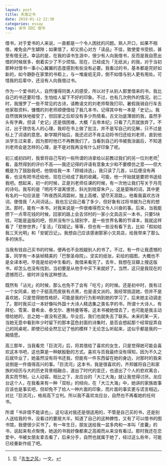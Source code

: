 ```yaml
---
layout: post
title: 失落之书
date: 2019-01-12 22:30
categories: essay
tags: 读书 回忆 借书
---
```


借书，对于爱书的人来说，一直都是一个令人困扰的问题。熟人开口，如果不相借，难免会产生罅隙；如果借了，却又担心对方「读品」不佳，致使爱书受损，甚至有借无还。幸运的是，在我的读书生涯中，很少有人向我借书，反而是我自愿出借的时候居多，倒着实少了不少烦恼。现在，已经成为「无纸派」的我，对于当初那种对借书一事小心翼翼的态度感到有些没有必要。我看过的书，基本都是完好如新的，如今静卧在家里的书柜上，与一堆废纸无异，倒不如借与别人更有用处。可惜我的后辈中，还没有人向我借过书。

作为一个爱书的人，自然懂得同类人的感受，所以对于从别人那里借来的书，我比自己的书还要珍惜，生怕给人留下不好的印象。不过，也有几次例外的情况。初二时，我搜罗了一些不常见的古诗，请教语文的刘老师帮我打印。暑假我骑自行车去他家取资料，慷慨的刘老师顺便借给了我几本书，记得其中有一本是「史记」。我自然很爽快地接受了，但回家之后却没有多少热情看。古文功底薄弱的我，虽然手头有字典，但读「史记」还是很困难，大概「五帝本纪」只看了几页就放弃了。不过，出于效仿名人的心理，我却在书上做了批注，并不是写自己的见解，只不过是标上了词语的意思。新学期开始后，我还迟迟不肯主动将书归还给刘老师，直到他派学生过来拿，因为那时他已不再教我们了。当看到自己的书被我涂画后，不知道刘老师会是怎样的心理，是不是对我再没有什么好印象了呢。

初三或初四时，我曾将自己写的一些所谓的诗拿给以前教过我们的另一位刘老师[^1]看，虽然得到的评价不高——我还记得的评语有意象太少和不要模仿之意——但大概是为了鼓励我吧，他借给我一本「顾城诗选」，我只读了几首，以后便没有再看，也没有把书还给他，现在已经成了我的收藏。可能，他一开始就是要把书送给我吧。想起来，初一的时候，正是刘老师任课的时候，有一次他让我们写关于月亮的诗句。我写的是「明月不谙离恨苦，斜光到晓穿朱户」，这是晏殊的词，其中更有名的一句应该是「昨夜西风凋碧树，独上高楼，望尽天涯路」。他看我喜欢古诗词，便借我「人间词话」，我也忘记自己看了多少，但好象有过将书据为己有的想法。那时，能有一本书，对我来说是一件很难得而又令人兴奋的事。后来，当我能攒下一点零花钱的时候，回家的路上会去邻村的一家小文具店买一本书，只要5块钱，可能是盗版的吧，但并没有什么错别字，是一些世界名著的节译本，我就这样看了「悲惨世界」「复活」「双城记」等等，但也有一些没有看下去，比如「假如给我三天光明」和「安妮日记」。我想自己应该感谢那家小文具店，给我带来了那么多的快乐。

当我有钱自己买书的时候，便再也不会觊觎别人的书了。不过，有一件让我遗憾的事，同学有一本装帧精美的「巴黎圣母院」，坚实的纸张，彩绘的插图，大概也不是全译本吧，毕竟是给初中生看的，我借来看完了。去年，我想在豆瓣上搜这版书，却怎么也没有找到，当初要是从他手中买下来就好了。当然，这只是我现在的遗憾而已，彼时并没有这种想法。

既然有「沾光」的时候，那么也免不了会有「吃亏」的时候。还是初中时，我有过一个女同桌，她个子挺高而皮肤有点黑，也是语文派的。我经常挑逗她，但并不是喜欢她，只是觉得她性格好。可能是我的行为影响到她的学习了，后来她主动调走了。那时我买过一本好像叫外国十大诗人精选集之类名字的书，所谓十大诗人，有拜伦、雪莱、普希金、泰戈尔、惠特曼等等。这本书被她借去了，也可能是我主动借给她的，总之她一直没有还我。毕业后，我们也就失去了联系。未来的某一天，当她无意中看到年少时留下的那本蓝色封面的诗集时，是否会想起那个经常捉弄自己的同桌呢，即使已经全然忘记了他的模样？无论怎么听起来，这似乎都是我的一厢情愿。

高三那年，当我看完「巨流河」后，将其借给了喜欢的女生，只是觉得她可能会喜欢这本书吧，这也算是一种献殷勤的方式。喜欢与否我最终没有得知，因为不久之后就毕业了，她虽然没有将书还我，但能有一件东西留在她的身边，对那时的我来说倒是一件值得高兴的事。「巨流河」这本书，我是很喜欢的，齐邦媛将自己和家族的经历与大的历史背景相融合，道出了时代的变迁，也道出了个人的悲欢离合，真实而节制，让人动容。相比之下，龙应台的「大江大海」就让我觉得讨厌。龙应台这个人，在我看来有一种「双标」的倾向，在「大江大海」中，她讲的家族故事应该也是事实吧，但却免不了给人一种片面的印象，而片面的事实更与谎言相近。对比「巨流河」，格局高下立判。所以我不喜欢龙应台，自然也不再看她的任何书。

所谓「书非借不能读也」，这句话对我还是很适用的，不管是自己买的书，还是别人送给我的书，没看过的要居大半。知道了自己的这种脾性，又有了可以借书的图书馆，我便很少买书了。有一年生日，朋友送给我一盆多肉和一本叫「皮囊」的书，说起来有点惭愧，她送的书我好像都束之高阁而从来没有看过。那时我还在恋爱中，书被女朋友拿去看了，后来分手，自然也就属于她了，经过这么些年，可能已经重新作纸了吧。

[^1]: 见「[先生之风](https://jubeny.com/2018/12/memorize-my-teachers/)」一文。